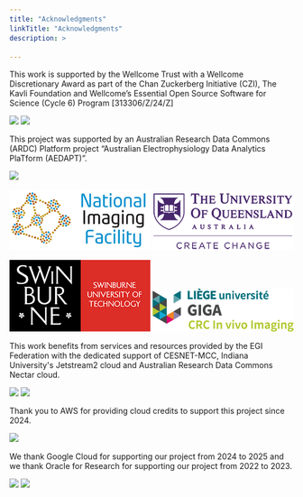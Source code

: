 ```yaml
---
title: "Acknowledgments"
linkTitle: "Acknowledgments"
description: >

---
```




This work is supported by the Wellcome Trust with a Wellcome Discretionary Award as part of the Chan Zuckerberg Initiative (CZI), The Kavli Foundation and Wellcome’s Essential Open Source Software for Science (Cycle 6) Program [313306/Z/24/Z]

<img src="/neurodesk.github.io/static/docs/overview/Wellcome_Trust_logo.png" width="150">
<img src="/neurodesk.github.io/static/docs/overview/czi_logo.png" width="250">


This project was supported by an Australian Research Data Commons (ARDC) Platform project “Australian
Electrophysiology Data Analytics PlaTform (AEDAPT)”.

<img src="https://user-images.githubusercontent.com/4021595/119062104-3caf4400-ba19-11eb-8211-e2e9ce831a16.png" width="250">

![nif](/static/docs/overview/nif.png 'nif') ![uq](/static/docs/overview/uq_logo.png 'uq')

![swinburne](/static/docs/overview/swinburne_uni_logo.png 'swinburne') ![liege](/static/docs/overview/liege_uni_logo.png 'liege') 


This work benefits from services and resources provided by the EGI Federation with the dedicated support of CESNET-MCC, Indiana University's Jetstream2 cloud and Australian Research Data Commons Nectar cloud.

<img src="/neurodesk.github.io/static/docs/overview/EGI_Federation_logo.png" width="150">
<img src="/neurodesk.github.io/static/docs/overview/indiana_university_logo.jpeg" width="100">


Thank you to AWS for providing cloud credits to support this project since 2024. 

<img src="/neurodesk.github.io/static/docs/overview/aws.png" width="150">

We thank Google Cloud for supporting our project from 2024 to 2025 and we thank Oracle for Research for supporting our project from 2022 to 2023.

<img src="/neurodesk.github.io/static/docs/overview/google_cloud.png" width="200">
<img src="/neurodesk.github.io/static/docs/overview/oracle.png" width="150">

